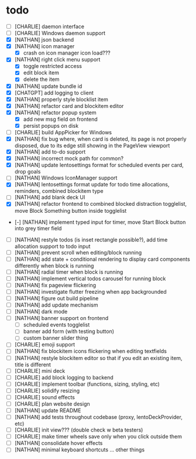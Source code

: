 # todo

- [ ] [CHARLIE] daemon interface
- [ ] [CHARLIE] Windows daemon support
- [x] [NATHAN] json backend
- [x] [NATHAN] icon manager
  - [x] crash on icon manager icon load???
- [x] [NATHAN] right click menu support
  - [x] toggle restricted access
  - [x] edit block item
  - [x] delete the item
- [x] [NATHAN] update bundle id
- [x] [CHATGPT] add logging to client
- [x] [NATHAN] properly style blocklist item
- [x] [NATHAN] refactor card and blockitem editor
- [x] [NATHAN] refactor popup system
  - [x] add new msg field on frontend
  - [x] persist popups on disk
- [ ] [CHARLIE] build AppPicker for Windows
- [x] [NATHAN] fix bug where, when card is deleted, its page is not properly
      disposed, due to its edge still showing in the PageView viewport
- [x] [NATHAN] add to-do support
- [x] [NATHAN] incorrect mock path for common?
- [x] [NATHAN] update lentosettings format for scheduled events per card, drop
      goals
- [ ] [NATHAN] Windows IconManager support
- [x] [NATHAN] lentosettings format update for todo time allocations,
      reminders, combined blockitem type
- [ ] [NATHAN] add blank deck UI
- [x] [NATHAN] refactor frontend to combined blocked distraction togglelist,
      move Block Something button inside togglelist
- [-] [NATHAN] implement typed input for timer, move Start Block button into
      grey timer field
- [ ] [NATHAN] restyle todos (is inset rectangle possible?), add time
      allocation support to todo input
- [ ] [NATHAN] prevent scroll when editing/block running
- [ ] [NATHAN] add state + conditional rendering to display card components
      differently when block is running
- [ ] [NATHAN] radial timer when block is running
- [ ] [NATHAN] implement vertical todos carousel for running block
- [ ] [NATHAN] fix pageview flickering
- [ ] [NATHAN] investigate flutter freezing when app backgrounded
- [ ] [NATHAN] figure out build pipeline
- [ ] [NATHAN] add update mechanism
- [ ] [NATHAN] dark mode
- [ ] [NATHAN] banner support on frontend
  - [ ] scheduled events togglelist
  - [ ] banner add form (with testing button)
  - [ ] custom banner slider thing
- [ ] [CHARLIE] emoji support
- [ ] [NATHAN] fix blockitem icons flickering when editing textfields
- [ ] [NATHAN] restyle blockitem editor so that if you edit an existing item,
      title is different
- [ ] [CHARLIE] mini deck
- [ ] [CHARLIE] add block logging to backend
- [ ] [CHARLIE] implement toolbar (functions, sizing, styling, etc)
- [ ] [CHARLIE] solidify resizing
- [ ] [CHARLIE] sound effects
- [ ] [CHARLIE] plan website design
- [ ] [NATHAN] update README
- [ ] [NATHAN] add tests throughout codebase (proxy, lentoDeckProvider, etc)
- [ ] [CHARLIE] init view??? (double check w beta testers)
- [ ] [CHARLIE] make timer wheels save only when you click outside them
- [ ] [NATHAN] consolidate hover effects
- [ ] [NATHAN] minimal keyboard shortcuts
      ... other things
